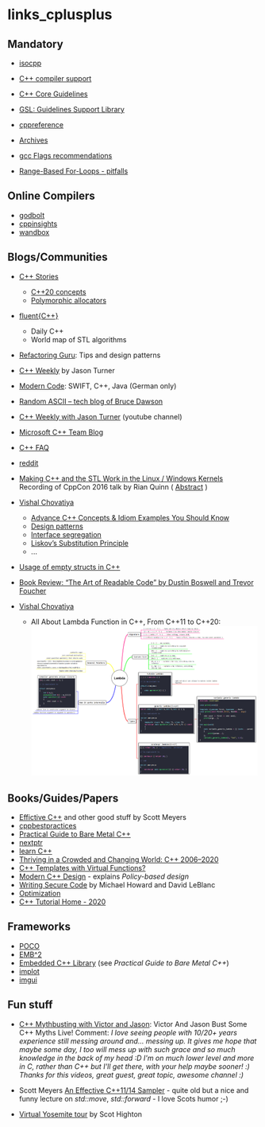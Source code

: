 # links_cplusplus

## Mandatory

* [isocpp](https://isocpp.org)
* [C++ compiler support](https://en.cppreference.com/w/cpp/compiler_support)
* [C++ Core Guidelines](https://isocpp.github.io/CppCoreGuidelines/CppCoreGuidelines#main)
* [GSL: Guidelines Support Library](https://github.com/Microsoft/GSL)


* [cppreference](cppreference.com)
* [Archives](https://en.cppreference.com/w/Cppreference:Archives)

* [gcc Flags recommendations](https://interrupt.memfault.com/blog/best-and-worst-gcc-clang-compiler-flags)
* [Range-Based For-Loops - pitfalls](https://open-std.org/jtc1/sc22/wg21/docs/papers/2014/n3853.htm)

## Online Compilers

* [godbolt](https://godbolt.org/)
* [cppinsights](https://cppinsights.io/)
* [wandbox](https://wandbox.org)

## Blogs/Communities

* [C++ Stories](https://www.cppstories.com)
  * [C++20 concepts](https://www.cppstories.com/2021/concepts-intro/)
  * [Polymorphic allocators](https://www.cppstories.com/2020/06/pmr-hacking.html/)

* [fluent{C++}](https://www.fluentcpp.com)
  * Daily C++
  * World map of STL algorithms
* [Refactoring Guru](https://refactoring.guru/): Tips and design patterns
* [C++ Weekly](https://www.youtube.com/watch?v=vLhr_y4YOIY) by Jason Turner

* [Modern Code](https://www.nosid.org): SWIFT, C++, Java (German only)
* [Random ASCII – tech blog of Bruce Dawson](https://randomascii.wordpress.com/)
* [C++ Weekly with Jason Turner](https://www.youtube.com/channel/UCxHAlbZQNFU2LgEtiqd2Maw) (youtube channel)
* [Microsoft C++ Team Blog](https://devblogs.microsoft.com/cppblog)
* [C++ FAQ](https://www.cs.technion.ac.il/users/yechiel/c++-faq/index.html)
* [reddit](https://www.reddit.com/r/cpp/)
* [Making C++ and the STL Work in the Linux / Windows Kernels](https://www.youtube.com/watch?v=uQSQy-7lveQ) Recording of CppCon 2016 talk by Rian Quinn ( [Abstract](https://cppcon2016.sched.com/event/7nL9/making-c-and-the-stl-work-in-the-linux-windows-kernels?iframe=no&w=700&sidebar=yes&bg=no) )
* [Vishal Chovatiya](http://www.vishalchovatiya.com/)
  * [Advance C++ Concepts & Idiom Examples You Should Know](http://www.vishalchovatiya.com/7-advance-cpp-concepts-idiom-examples-you-should-know/)
  * [Design patterns](http://www.vishalchovatiya.com/what-is-design-pattern/)
  * [Interface segregation](http://www.vishalchovatiya.com/interface-segregation-principle-in-cpp-solid-as-a-rock/)
  * [Liskov’s Substitution Principle](http://www.vishalchovatiya.com/liskovs-substitution-principle-in-cpp-solid-as-a-rock/)
  * ...
* [Usage of empty structs in C++](https://stackoverflow.com/questions/60685261/usage-of-empty-structs-in-c)
* [Book Review: “The Art of Readable Code” by Dustin Boswell and Trevor Foucher](https://embeddeduse.com/2022/01/14/book-review-the-art-of-readable-code-by-dustin-boswell-and-trevor-foucher/)

* [Vishal Chovatiya](https://www.vishalchovatiya.com/start-here/)
  - All About Lambda Function in C++, From C++11 to C++20: ![Cheat sheet](ressources/cheat-sheets/Learn-lambda-function-in-C-with-example.png)

## Books/Guides/Papers

* [Effictive C++](https://www.aristeia.com/books.html) and other good stuff by Scott Meyers
* [cppbestpractices](https://lefticus.gitbooks.io/cpp-best-practices/content/)
* [Practical Guide to Bare Metal C++](https://alex-robenko.gitbook.io/bare_metal_cpp)
* [nextptr](https://www.nextptr.com/)
* [learn C++](https://www.learncpp.com/)
* [Thriving in a Crowded and Changing World: C++ 2006–2020](https://dl.acm.org/doi/pdf/10.1145/3386320)
* [C++ Templates with Virtual Functions?](https://rivermatrix.com/c-templates-with-virtual-functions/)
* [Modern C++ Design](https://en.wikipedia.org/wiki/Modern_C%2B%2B_Design#Policy-based_design) - explains *Policy-based design*
* [Writing Secure Code](https://www.goodreads.com/book/show/44916.Writing_Secure_Code) by  Michael Howard and David LeBlanc
* [Optimization](https://www.agner.org/optimize)
* [C++ Tutorial Home - 2020](https://www.bogotobogo.com/cplusplus/cpptut.php)

## Frameworks

* [POCO](https://pocoproject.org/)
* [EMB^2](https://embeddedartistry.com/blog/2018/08/20/emb2-a-c-c-framework-for-multi-core-and-multi-chip-embedded-systems/)
* [Embedded C++ Library](https://github.com/arobenko/embxx) (see *Practical Guide to Bare Metal C++*)
* [implot](https://github.com/epezent/implot)
* [imgui](https://github.com/ocornut/imgui/issues/2529)

## Fun stuff

* [C++ Mythbusting with Victor and Jason](https://www.youtube.com/watch?v=Bu1AEze14Ns): Victor And Jason Bust Some C++ Myths Live!
Comment: *I love seeing people with 10/20+ years experience still messing around and... messing up. It gives me hope that maybe some day, I too will mess up with such grace and so much knowledge in the back of my head :D I'm on much lower level and more in C, rather than C++ but I'll get there, with your help maybe sooner! :) Thanks for this videos, great guest, great topic, awesome channel :)*
* Scott Meyers [An Effective C++11/14 Sampler](https://www.bogotobogo.com/cplusplus/cpptut.php) - quite old but a nice and funny lecture on *std::move*, *std::forward* - I love Scots humor ;-)

* [Virtual Yosemite tour](https://www.virtualyosemite.org/virtual-tour/#node145) by Scot Highton
